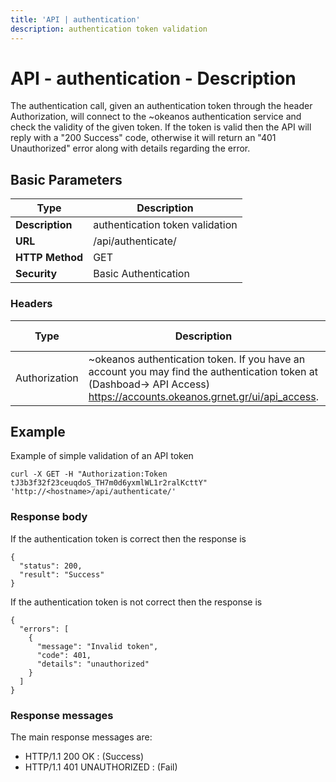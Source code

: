```yaml
---
title: 'API | authentication'
description: authentication token validation
---
```


# API - authentication - Description
The authentication call, given an authentication token through the header Authorization, will
connect to the ~okeanos authentication service and check the validity of the given token. If
the token is valid then the API will reply with a "200 Success" code, otherwise it will return
an "401 Unauthorized" error along with details regarding the error.

## Basic Parameters
|Type             | Description
|-----------------|--------------------------
| **Description** | authentication token validation
| **URL**         | /api/authenticate/
| **HTTP Method** | GET
| **Security**    | Basic Authentication

### Headers

Type          | Description          | Required | Default value | Example value
------------- | -------------------- | -------- | ------------- | ----------------------------
Authorization | ~okeanos authentication token. If you have an account you may find the authentication token at (Dashboad-> API Access) https://accounts.okeanos.grnet.gr/ui/api_access. | `Yes`    | None          | Token tJ3b3f32f23ceuqdoS_..

## Example
Example of simple validation of an API token

```
curl -X GET -H "Authorization:Token tJ3b3f32f23ceuqdoS_TH7m0d6yxmlWL1r2ralKcttY" 'http://<hostname>/api/authenticate/'
```

### Response body
If the authentication token is correct then the response is

```
{
  "status": 200,
  "result": "Success"
}
```

If the authentication token is not correct then the response is

```
{
  "errors": [
    {
      "message": "Invalid token",
      "code": 401,
      "details": "unauthorized"
    }
  ]
}
```

### Response messages
The main response messages are:

 - HTTP/1.1 200 OK : (Success)
 - HTTP/1.1 401 UNAUTHORIZED : (Fail)

